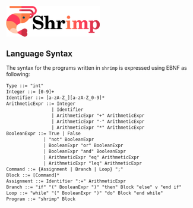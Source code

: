 <img src="logo.svg" width=50%>


## Language Syntax

The syntax for the programs written in `shrimp` is expressed using EBNF as following:
```ebnf
Type ::= "int"
Integer ::= [0-9]+
Identifier ::= [a-zA-Z_][a-zA-Z_0-9]*
ArithmeticExpr ::= Integer
                 | Identifier
                 | ArithmeticExpr "+" ArithmeticExpr
                 | ArithmeticExpr "-" ArithmeticExpr
                 | ArithmeticExpr "*" ArithmeticExpr
BooleanExpr ::= True | False
              | "not" BooleanExpr
              | BooleanExpr "or" BooleanExpr
              | BooleanExpr "and" BooleanExpr
              | ArithmeticExpr "eq" ArithmeticExpr
              | ArithmeticExpr "leq" ArithmeticExpr
Command ::= {Assignment | Branch | Loop} ";"
Block ::= [Command]*
Assignment ::= Identifier ":=" ArithmeticExpr
Branch ::= "if" "(" BooleanExpr ")" "then" Block "else" v "end if"
Loop ::= "while" "(" BooleanExpr ")" "do" Block "end while"
Program ::= "shrimp" Block
```
